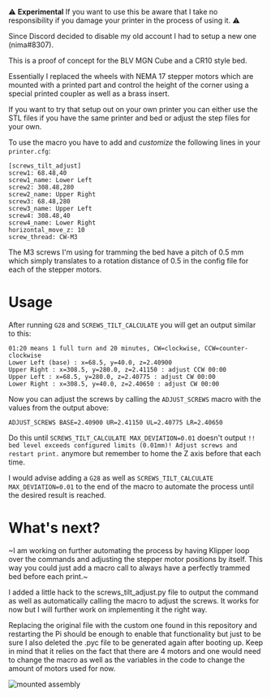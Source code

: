 :warning: **Experimental** If you want to use this be aware that I take no responsibility if you damage your printer in the process of using it. :warning:

Since Discord decided to disable my old account I had to setup a new one (nima#8307).

This is a proof of concept for the BLV MGN Cube and a CR10 style bed.

Essentially I replaced the wheels with NEMA 17 stepper motors which are mounted with a printed part and control the height of the corner using a special printed coupler as well as a brass insert.

If you want to try that setup out on your own printer you can either use the STL files if you have the same printer and bed or adjust the step files for your own.

To use the macro you have to add and *customize* the following lines in your `printer.cfg`:

```properties
[screws_tilt_adjust]
screw1: 68.48,40
screw1_name: Lower Left
screw2: 308.48,280
screw2_name: Upper Right
screw3: 68.48,280
screw3_name: Upper Left
screw4: 308.48,40
screw4_name: Lower Right
horizontal_move_z: 10
screw_thread: CW-M3
```

The M3 screws I'm using for tramming the bed have a pitch of 0.5 mm which simply translates to a rotation distance of 0.5 in the config file for each of the stepper motors.

# Usage

After running `G28` and `SCREWS_TILT_CALCULATE` you will get an output similar to this:
```
01:20 means 1 full turn and 20 minutes, CW=clockwise, CCW=counter-clockwise
Lower Left (base) : x=68.5, y=40.0, z=2.40900
Upper Right : x=308.5, y=280.0, z=2.41150 : adjust CCW 00:00
Upper Left : x=68.5, y=280.0, z=2.40775 : adjust CW 00:00
Lower Right : x=308.5, y=40.0, z=2.40650 : adjust CW 00:00
```

Now you can adjust the screws by calling the `ADJUST_SCREWS` macro with the values from the output above:
```
ADJUST_SCREWS BASE=2.40900 UR=2.41150 UL=2.40775 LR=2.40650
```

Do this until `SCREWS_TILT_CALCULATE MAX_DEVIATION=0.01` doesn't output `!! bed level exceeds configured limits (0.01mm)! Adjust screws and restart print.` anymore but remember to home the Z axis before that each time.

I would advise adding a `G28` as well as `SCREWS_TILT_CALCULATE MAX_DEVIATION=0.01` to the end of the macro to automate the process until the desired result is reached.

# What's next?

~I am working on further automating the process by having Klipper loop over the commands and adjusting the stepper motor positions by itself. This way you could just add a macro call to always have a perfectly trammed bed before each print.~

I added a little hack to the screws_tilt_adjust.py file to output the command as well as automatically calling the macro to adjust the screws. It works for now but I will further work on implementing it the right way.

Replacing the original file with the custom one found in this repository and restarting the Pi should be enough to enable that functionality but just to be sure I also deleted the .pyc file to be generated again after booting up. Keep in mind that it relies on the fact that there are 4 motors and one would need to change the macro as well as the variables in the code to change the amount of motors used for now.

![mounted assembly](https://github.com/nikolai-matijevic/automatic-bed-tramming/blob/master/Resources/IMG_20220206_083627.jpg?raw=true)

